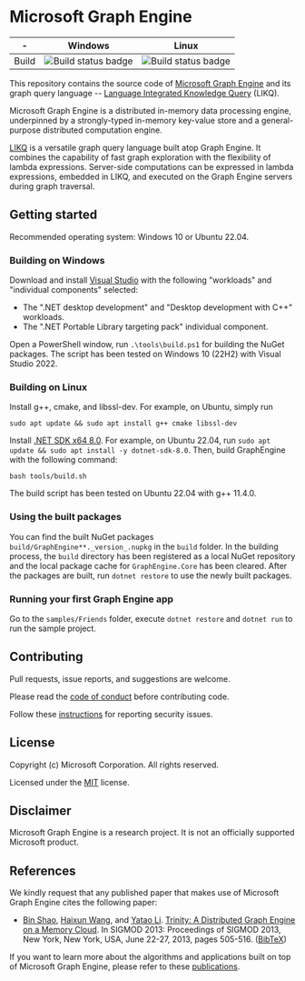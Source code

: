 # Microsoft Graph Engine

| - | Windows | Linux |
|:------:|:------:|:------:|
|Build|![Build status badge](https://msai.visualstudio.com/GraphEngine/_apis/build/status/GraphEngine-Windows)|![Build status badge](https://msai.visualstudio.com/GraphEngine/_apis/build/status/GraphEngine-Linux)|

This repository contains the source code of [Microsoft Graph
Engine][graph-engine] and its graph query language -- [Language Integrated
Knowledge Query][likq] (LIKQ).

Microsoft Graph Engine is a distributed in-memory data processing engine,
underpinned by a strongly-typed in-memory key-value store and a general-purpose
distributed computation engine.

[LIKQ][likq-gh] is a versatile graph query language built atop Graph Engine. It
combines the capability of fast graph exploration with the flexibility of lambda
expressions. Server-side computations can be expressed in lambda expressions,
embedded in LIKQ, and executed on the Graph Engine servers during graph
traversal.

## Getting started

Recommended operating system: Windows 10 or Ubuntu 22.04.

### Building on Windows

Download and install [Visual Studio][vs] with the following "workloads" and
"individual components" selected:

- The ".NET desktop development" and "Desktop development with C++" workloads.
- The ".NET Portable Library targeting pack" individual component.

Open a PowerShell window, run `.\tools\build.ps1` for building the NuGet packages.
The script has been tested on Windows 10 (22H2) with Visual Studio 2022.

### Building on Linux

Install g++, cmake, and libssl-dev. For example, on Ubuntu, simply run

```shell
sudo apt update && sudo apt install g++ cmake libssl-dev
```

Install [.NET SDK x64 8.0][dotnet-on-linux]. For example, on Ubuntu 22.04, run
`sudo apt update && sudo apt install -y dotnet-sdk-8.0`.
Then, build GraphEngine with the following command:

```shell
bash tools/build.sh
```

The build script has been tested on Ubuntu 22.04 with g++ 11.4.0.

### Using the built packages

You can find the built NuGet packages `build/GraphEngine**._version_.nupkg` in
the `build` folder. In the building process, the `build` directory has been
registered as a local NuGet repository and the local package cache for
`GraphEngine.Core` has been cleared. After the packages are built, run `dotnet
restore` to use the newly built packages.

### Running your first Graph Engine app

Go to the `samples/Friends` folder, execute `dotnet restore` and `dotnet run` to
run the sample project.

## Contributing

Pull requests, issue reports, and suggestions are welcome.

Please read the [code of conduct](CODE_OF_CONDUCT.md) before contributing code.

Follow these [instructions](SECURITY.md) for reporting security issues.

## License

Copyright (c) Microsoft Corporation. All rights reserved.

Licensed under the [MIT](LICENSE.md) license.

## Disclaimer

Microsoft Graph Engine is a research project. It is not an officially supported Microsoft product.

## References

We kindly request that any published paper that makes use of Microsoft Graph
Engine cites the following paper:

- [Bin Shao](https://www.binshao.info/), [Haixun Wang](https://haixun.github.io/), and [Yatao Li](https://www.microsoft.com/en-us/research/people/yatli/). [Trinity: A Distributed Graph Engine on a Memory Cloud](https://www.graphengine.io/downloads/papers/Trinity.pdf). In SIGMOD 2013: Proceedings of SIGMOD 2013, New York, New York, USA, June 22-27, 2013, pages 505-516. ([BibTeX](https://www.graphengine.io/downloads/papers/Trinity.bib))

If you want to learn more about the algorithms and applications built on top of Microsoft Graph Engine, please refer to these [publications](https://www.graphengine.io/docs/publications/index.html).

<!--
Links
-->

[graph-engine]: https://www.graphengine.io/

[likq]: https://www.graphengine.io/video/likq.video.html

[likq-gh]: https://github.com/Microsoft/GraphEngine/tree/master/src/Modules/LIKQ

[academic-graph-search]: https://azure.microsoft.com/en-us/services/cognitive-services/academic-knowledge/

[vs-extension]: https://visualstudiogallery.msdn.microsoft.com/12835dd2-2d0e-4b8e-9e7e-9f505bb909b8

[graph-engine-core]: https://www.nuget.org/packages/GraphEngine.Core/

[likq-nuget]: https://www.nuget.org/packages/GraphEngine.LIKQ/

[vs]: https://www.visualstudio.com/

[dotnet-download]: https://dotnet.microsoft.com/

[dotnet-on-linux]: https://dotnet.microsoft.com/en-us/download/dotnet

[license]: LICENSE.md
